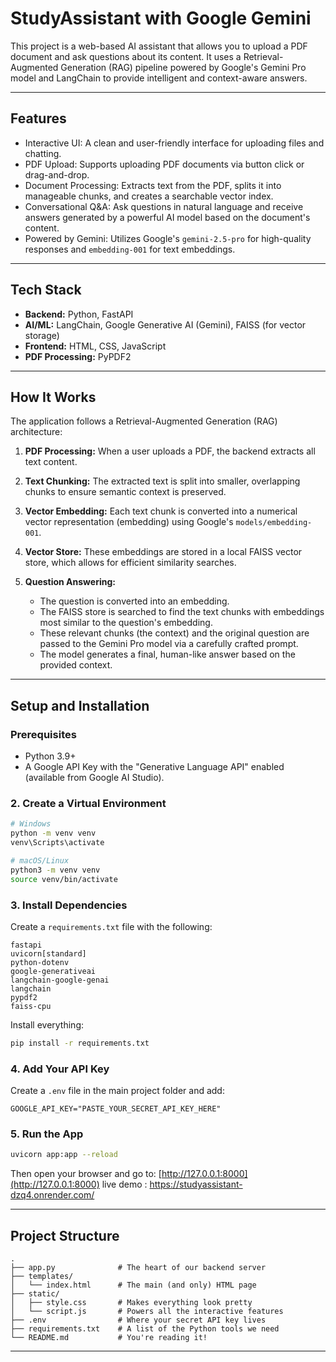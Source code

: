 
# StudyAssistant with Google Gemini

This project is a web-based AI assistant that allows you to upload a PDF document and ask questions about its content. It uses a Retrieval-Augmented Generation (RAG) pipeline powered by Google's Gemini Pro model and LangChain to provide intelligent and context-aware answers.

---

## Features

* Interactive UI: A clean and user-friendly interface for uploading files and chatting.
* PDF Upload: Supports uploading PDF documents via button click or drag-and-drop.
* Document Processing: Extracts text from the PDF, splits it into manageable chunks, and creates a searchable vector index.
* Conversational Q\&A: Ask questions in natural language and receive answers generated by a powerful AI model based on the document's content.
* Powered by Gemini: Utilizes Google's `gemini-2.5-pro` for high-quality responses and `embedding-001` for text embeddings.

---

## Tech Stack

* **Backend:** Python, FastAPI
* **AI/ML:** LangChain, Google Generative AI (Gemini), FAISS (for vector storage)
* **Frontend:** HTML, CSS, JavaScript
* **PDF Processing:** PyPDF2

---

## How It Works

The application follows a Retrieval-Augmented Generation (RAG) architecture:

1. **PDF Processing:** When a user uploads a PDF, the backend extracts all text content.
2. **Text Chunking:** The extracted text is split into smaller, overlapping chunks to ensure semantic context is preserved.
3. **Vector Embedding:** Each text chunk is converted into a numerical vector representation (embedding) using Google's `models/embedding-001`.
4. **Vector Store:** These embeddings are stored in a local FAISS vector store, which allows for efficient similarity searches.
5. **Question Answering:**

   * The question is converted into an embedding.
   * The FAISS store is searched to find the text chunks with embeddings most similar to the question's embedding.
   * These relevant chunks (the context) and the original question are passed to the Gemini Pro model via a carefully crafted prompt.
   * The model generates a final, human-like answer based on the provided context.

---

## Setup and Installation

### Prerequisites

* Python 3.9+
* A Google API Key with the "Generative Language API" enabled (available from Google AI Studio).



### 2. Create a Virtual Environment

```bash
# Windows
python -m venv venv
venv\Scripts\activate

# macOS/Linux
python3 -m venv venv
source venv/bin/activate
```

### 3. Install Dependencies

Create a `requirements.txt` file with the following:

```
fastapi
uvicorn[standard]
python-dotenv
google-generativeai
langchain-google-genai
langchain
pypdf2
faiss-cpu
```

Install everything:

```bash
pip install -r requirements.txt
```

### 4. Add Your API Key

Create a `.env` file in the main project folder and add:

```
GOOGLE_API_KEY="PASTE_YOUR_SECRET_API_KEY_HERE"
```

### 5. Run the App

```bash
uvicorn app:app --reload
```

Then open your browser and go to:
[http://127.0.0.1:8000](http://127.0.0.1:8000)
live demo : https://studyassistant-dzq4.onrender.com/

---

## Project Structure

```
.
├── app.py              # The heart of our backend server
├── templates/
│   └── index.html      # The main (and only) HTML page
├── static/
│   ├── style.css       # Makes everything look pretty
│   └── script.js       # Powers all the interactive features
├── .env                # Where your secret API key lives
├── requirements.txt    # A list of the Python tools we need
└── README.md           # You're reading it!
```

---

